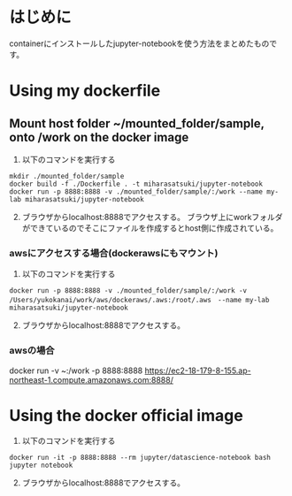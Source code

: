 # はじめに
containerにインストールしたjupyter-notebookを使う方法をまとめたものです。

# Using my dockerfile
## Mount host folder ~/mounted_folder/sample, onto /work on the docker image
1. 以下のコマンドを実行する
```
mkdir ./mounted_folder/sample
docker build -f ./Dockerfile . -t miharasatsuki/jupyter-notebook
docker run -p 8888:8888 -v ./mounted_folder/sample/:/work --name my-lab miharasatsuki/jupyter-notebook
```
2. ブラウザからlocalhost:8888でアクセスする。
ブラウザ上にworkフォルダができているのでそこにファイルを作成するとhost側に作成されている。

### awsにアクセスする場合(dockerawsにもマウント)
1. 以下のコマンドを実行する
```
docker run -p 8888:8888 -v ./mounted_folder/sample/:/work -v /Users/yukokanai/work/aws/dockeraws/.aws:/root/.aws　--name my-lab miharasatsuki/jupyter-notebook
```
2. ブラウザからlocalhost:8888でアクセスする。

### awsの場合
docker run -v ~:/work -p 8888:8888 <imageID>
https://ec2-18-179-8-155.ap-northeast-1.compute.amazonaws.com:8888/

# Using the docker official image
1. 以下のコマンドを実行する
```
docker run -it -p 8888:8888 --rm jupyter/datascience-notebook bash jupyter notebook
```
2. ブラウザからlocalhost:8888でアクセスする。